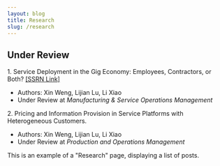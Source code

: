 ```yaml
---
layout: blog
title: Research
slug: /research
---
```


## Under Review
<p>
  1. Service Deployment in the Gig Economy: Employees, Contractors, or Both? <a href="https://papers.ssrn.com/sol3/papers.cfm?abstract_id=4616847">[SSRN Link]</a>
  
  - Authors: Xin Weng, Lijian Lu, Li Xiao
  - Under Review at <em>Manufacturing \& Service Operations Management</em>
</p>

<p>
  2. Pricing and Information Provision in Service Platforms with Heterogeneous Customers.
  
  - Authors: Xin Weng, Lijian Lu, Li Xiao 
  - Under Review at <em>Production and Operations Management</em> 
</p>

This is an example of a "Research" page, displaying a list of posts.
<br />
